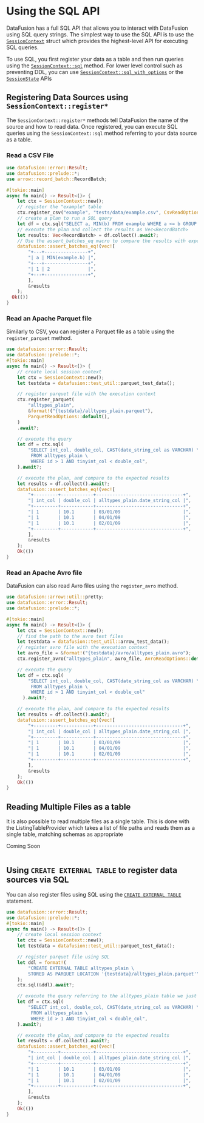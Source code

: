 <!---
  Licensed to the Apache Software Foundation (ASF) under one
  or more contributor license agreements.  See the NOTICE file
  distributed with this work for additional information
  regarding copyright ownership.  The ASF licenses this file
  to you under the Apache License, Version 2.0 (the
  "License"); you may not use this file except in compliance
  with the License.  You may obtain a copy of the License at

    http://www.apache.org/licenses/LICENSE-2.0

  Unless required by applicable law or agreed to in writing,
  software distributed under the License is distributed on an
  "AS IS" BASIS, WITHOUT WARRANTIES OR CONDITIONS OF ANY
  KIND, either express or implied.  See the License for the
  specific language governing permissions and limitations
  under the License.
-->

# Using the SQL API

DataFusion has a full SQL API that allows you to interact with DataFusion using
SQL query strings. The simplest way to use the SQL API is to use the
[`SessionContext`] struct which provides the highest-level API for executing SQL
queries.

To use SQL, you first register your data as a table and then run queries
using the [`SessionContext::sql`] method. For lower level control such as
preventing DDL, you can use [`SessionContext::sql_with_options`] or the
[`SessionState`] APIs

[`sessioncontext`]: https://docs.rs/datafusion/latest/datafusion/execution/context/struct.SessionContext.html
[`sessioncontext::sql`]: https://docs.rs/datafusion/latest/datafusion/execution/context/struct.SessionContext.html#method.sql
[`sessioncontext::sql_with_options`]: https://docs.rs/datafusion/latest/datafusion/execution/context/struct.SessionContext.html#method.sql_with_options
[`sessionstate`]: https://docs.rs/datafusion/latest/datafusion/execution/session_state/struct.SessionState.html

## Registering Data Sources using `SessionContext::register*`

The `SessionContext::register*` methods tell DataFusion the name of
the source and how to read data. Once registered, you can execute SQL queries
using the `SessionContext::sql` method referring to your data source as a table.

### Read a CSV File

```rust
use datafusion::error::Result;
use datafusion::prelude::*;
use arrow::record_batch::RecordBatch;

#[tokio::main]
async fn main() -> Result<()> {
    let ctx = SessionContext::new();
    // register the "example" table
    ctx.register_csv("example", "tests/data/example.csv", CsvReadOptions::new()).await?;
    // create a plan to run a SQL query
    let df = ctx.sql("SELECT a, MIN(b) FROM example WHERE a <= b GROUP BY a LIMIT 100").await?;
    // execute the plan and collect the results as Vec<RecordBatch>
    let results: Vec<RecordBatch> = df.collect().await?;
    // Use the assert_batches_eq macro to compare the results with expected output
    datafusion::assert_batches_eq!(vec![
        "+---+----------------+",
        "| a | MIN(example.b) |",
        "+---+----------------+",
        "| 1 | 2              |",
        "+---+----------------+",
        ],
        &results
    );
  Ok(())
}
```

### Read an Apache Parquet file

Similarly to CSV, you can register a Parquet file as a table using the `register_parquet` method.

```rust
use datafusion::error::Result;
use datafusion::prelude::*;
#[tokio::main]
async fn main() -> Result<()> {
    // create local session context
    let ctx = SessionContext::new();
    let testdata = datafusion::test_util::parquet_test_data();

    // register parquet file with the execution context
    ctx.register_parquet(
        "alltypes_plain",
        &format!("{testdata}/alltypes_plain.parquet"),
        ParquetReadOptions::default(),
    )
    .await?;

    // execute the query
    let df = ctx.sql(
        "SELECT int_col, double_col, CAST(date_string_col as VARCHAR) \
         FROM alltypes_plain \
         WHERE id > 1 AND tinyint_col < double_col",
    ).await?;

    // execute the plan, and compare to the expected results
    let results = df.collect().await?;
    datafusion::assert_batches_eq!(vec![
        "+---------+------------+--------------------------------+",
        "| int_col | double_col | alltypes_plain.date_string_col |",
        "+---------+------------+--------------------------------+",
        "| 1       | 10.1       | 03/01/09                       |",
        "| 1       | 10.1       | 04/01/09                       |",
        "| 1       | 10.1       | 02/01/09                       |",
        "+---------+------------+--------------------------------+",
        ],
        &results
    );
    Ok(())
}
```

### Read an Apache Avro file

DataFusion can also read Avro files using the `register_avro` method.

```rust
use datafusion::arrow::util::pretty;
use datafusion::error::Result;
use datafusion::prelude::*;

#[tokio::main]
async fn main() -> Result<()> {
    let ctx = SessionContext::new();
    // find the path to the avro test files
    let testdata = datafusion::test_util::arrow_test_data();
    // register avro file with the execution context
    let avro_file = &format!("{testdata}/avro/alltypes_plain.avro");
    ctx.register_avro("alltypes_plain", avro_file, AvroReadOptions::default()).await?;

    // execute the query
    let df = ctx.sql(
        "SELECT int_col, double_col, CAST(date_string_col as VARCHAR) \
         FROM alltypes_plain \
         WHERE id > 1 AND tinyint_col < double_col"
      ).await?;

    // execute the plan, and compare to the expected results
    let results = df.collect().await?;
    datafusion::assert_batches_eq!(vec![
        "+---------+------------+--------------------------------+",
        "| int_col | double_col | alltypes_plain.date_string_col |",
        "+---------+------------+--------------------------------+",
        "| 1       | 10.1       | 03/01/09                       |",
        "| 1       | 10.1       | 04/01/09                       |",
        "| 1       | 10.1       | 02/01/09                       |",
        "+---------+------------+--------------------------------+",
        ],
        &results
    );
    Ok(())
}
```

## Reading Multiple Files as a table

It is also possible to read multiple files as a single table. This is done
with the ListingTableProvider which takes a list of file paths and reads them
as a single table, matching schemas as appropriate

Coming Soon

```rust

```

## Using `CREATE EXTERNAL TABLE` to register data sources via SQL

You can also register files using SQL using the [`CREATE EXTERNAL TABLE`]
statement.

[`create external table`]: ../user-guide/sql/ddl.md#create-external-table

```rust
use datafusion::error::Result;
use datafusion::prelude::*;
#[tokio::main]
async fn main() -> Result<()> {
    // create local session context
    let ctx = SessionContext::new();
    let testdata = datafusion::test_util::parquet_test_data();

    // register parquet file using SQL
    let ddl = format!(
        "CREATE EXTERNAL TABLE alltypes_plain \
        STORED AS PARQUET LOCATION '{testdata}/alltypes_plain.parquet'"
    );
    ctx.sql(&ddl).await?;

    // execute the query referring to the alltypes_plain table we just registered
    let df = ctx.sql(
        "SELECT int_col, double_col, CAST(date_string_col as VARCHAR) \
         FROM alltypes_plain \
         WHERE id > 1 AND tinyint_col < double_col",
    ).await?;

    // execute the plan, and compare to the expected results
    let results = df.collect().await?;
    datafusion::assert_batches_eq!(vec![
        "+---------+------------+--------------------------------+",
        "| int_col | double_col | alltypes_plain.date_string_col |",
        "+---------+------------+--------------------------------+",
        "| 1       | 10.1       | 03/01/09                       |",
        "| 1       | 10.1       | 04/01/09                       |",
        "| 1       | 10.1       | 02/01/09                       |",
        "+---------+------------+--------------------------------+",
        ],
        &results
    );
    Ok(())
}
```
